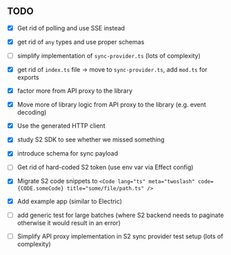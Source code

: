 ## TODO

- [x] Get rid of polling and use SSE instead
- [x] get rid of `any` types and use proper schemas
- [ ] simplify implementation of `sync-provider.ts` (lots of complexity)
- [x] get rid of `index.ts` file -> move to `sync-provider.ts`, add `mod.ts` for exports
- [x] factor more from API proxy to the library
 
- [x] Move more of library logic from API proxy to the library (e.g. event decoding)
- [x] Use the generated HTTP client
- [x] study S2 SDK to see whether we missed something
- [x] introduce schema for sync payload
- [ ] Get rid of hard-coded S2 token (use env var via Effect config)
- [x] Migrate S2 code snippets to `<Code lang="ts" meta="twoslash" code={CODE.someCode} title="some/file/path.ts" />`
- [x] Add example app (similar to Electric)
- [ ] add generic test for large batches (where S2 backend needs to paginate otherwise it would result in an error)
- [ ] Simplify API proxy implementation in S2 sync provider test setup (lots of complexity)